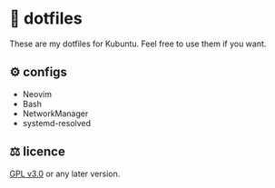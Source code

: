 # 📁 dotfiles

These are my dotfiles for Kubuntu. Feel free to use them if you want.

## ⚙️ configs

- Neovim
- Bash
- NetworkManager
- systemd-resolved

## ⚖️ licence

[GPL v3.0](https://www.gnu.org/licenses/gpl-3.0.en.html) or any later version.

